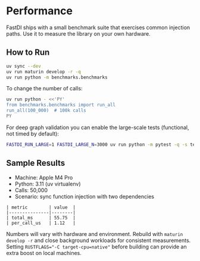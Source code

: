 # Performance

FastDI ships with a small benchmark suite that exercises common injection paths. Use it to measure the library on your own hardware.

## How to Run

```bash
uv sync --dev
uv run maturin develop -r -q
uv run python -m benchmarks.benchmarks
```

To change the number of calls:

```bash
uv run python - <<'PY'
from benchmarks.benchmarks import run_all
run_all(100_000)  # 100k calls
PY
```

For deep graph validation you can enable the large-scale tests (functional, not timed by default):

```bash
FASTDI_RUN_LARGE=1 FASTDI_LARGE_N=3000 uv run python -m pytest -q -s tests/test_large_scale.py
```

## Sample Results

- Machine: Apple M4 Pro
- Python: 3.11 (uv virtualenv)
- Calls: 50,000
- Scenario: sync function injection with two dependencies

```text
| metric        | value  |
|---------------|--------|
| total_ms      | 55.75  |
| per_call_us   | 1.12   |
```

Numbers will vary with hardware and environment. Rebuild with `maturin develop -r` and close background workloads for consistent measurements. Setting `RUSTFLAGS="-C target-cpu=native"` before building can provide an extra boost on local machines.
